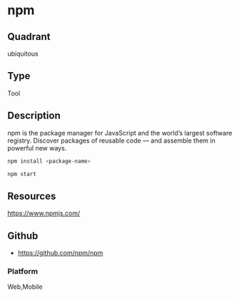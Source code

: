 # npm

## Quadrant
ubiquitous

## Type
Tool

## Description
npm is the package manager for JavaScript and the world’s largest software registry. Discover packages of reusable code — and assemble them in powerful new ways.

```sh
npm install <package-name>
```

```sh
npm start
```
## Resources
https://www.npmjs.com/


## Github
* <https://github.com/npm/npm>

### Platform
Web,Mobile